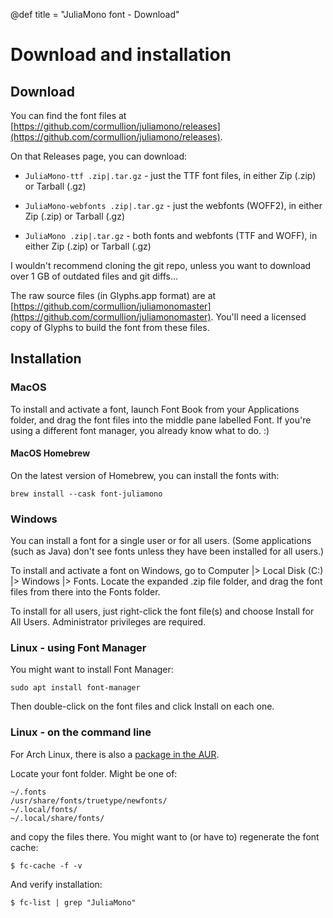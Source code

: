 @def title = "JuliaMono font - Download"

# Download and installation

## Download

You can find the font files at [https://github.com/cormullion/juliamono/releases](https://github.com/cormullion/juliamono/releases).

On that Releases page, you can download:

- `JuliaMono-ttf .zip|.tar.gz` - just the TTF font files, in either Zip (.zip) or Tarball (.gz)

- `JuliaMono-webfonts .zip|.tar.gz` - just the webfonts (WOFF2), in either Zip (.zip) or Tarball (.gz)

- `JuliaMono .zip|.tar.gz` - both fonts and webfonts (TTF and WOFF), in either Zip (.zip) or Tarball (.gz)

I wouldn't recommend cloning the git repo, unless you want to download over 1 GB of outdated files and git diffs...

The raw source files (in Glyphs.app format) are at [https://github.com/cormullion/juliamonomaster](https://github.com/cormullion/juliamonomaster). You'll need a licensed copy of Glyphs to build the font from these files.

## Installation

### MacOS

To install and activate a font, launch Font Book from your Applications folder, and drag the font files into the middle pane labelled Font. If you're using a different font manager, you already know what to do. :)

#### MacOS Homebrew

On the latest version of Homebrew, you can install the fonts with:

```
brew install --cask font-juliamono
```

### Windows

You can install a font for a single user or for all users. (Some applications (such as Java) don't see fonts unless they have been installed for all users.)

To install and activate a font on Windows, go to Computer |> Local Disk (C:) |> Windows |> Fonts. Locate the expanded .zip file folder, and drag the font files from there into the Fonts folder.

To install for all users, just right-click the font file(s) and choose Install for All Users. Administrator privileges are required.

### Linux - using Font Manager

You might want to install Font Manager:

```
sudo apt install font-manager
```

Then double-click on the font files and click Install on each one.

### Linux - on the command line

For Arch Linux, there is also a [package in the AUR](https://aur.archlinux.org/packages/ttf-juliamono/).

Locate your font folder. Might be one of:

```
~/.fonts
/usr/share/fonts/truetype/newfonts/
~/.local/fonts/
~/.local/share/fonts/
```

and copy the files there. You might want to (or have to) regenerate the font cache:

```
$ fc-cache -f -v
```

And verify installation:

```
$ fc-list | grep "JuliaMono"
```
